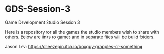 # GDS-Session-3
Game Development Studio Session 3

Here is a repository for all the games the studio members wish to share with others. Below are links to games and in separate files will be build folders.

Jason Lev:
https://cheezepin.itch.io/boxguy-grapples-or-something

